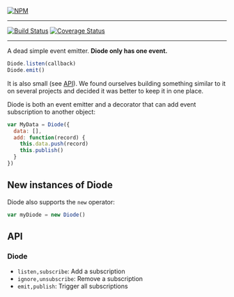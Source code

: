 [![NPM](https://nodei.co/npm/diode.png?compact=true)](https://npmjs.org/package/diode)

---

[![Build Status](https://travis-ci.org/vigetlabs/diode.png?branch=master)](https://travis-ci.org/vigetlabs/diode)
[![Coverage Status](https://coveralls.io/repos/vigetlabs/diode/badge.svg)](https://coveralls.io/r/vigetlabs/diode)

---

A dead simple event emitter. **Diode only has one event.**

```javascript
Diode.listen(callback)
Diode.emit()
```

It is also small (see [API](#api)). We found ourselves building
something similar to it on several projects and decided it was better
to keep it in one place.

Diode is both an event emitter and a decorator that can add event
subscription to another object:

```javascript
var MyData = Diode({
  data: [],
  add: function(record) {
    this.data.push(record)
    this.publish()
  }
})
```

## New instances of Diode

Diode also supports the `new` operator:

```javascript
var myDiode = new Diode()
```

## API

### Diode

- `listen,subscribe`: Add a subscription
- `ignore,unsubscribe`: Remove a subscription
- `emit,publish`: Trigger all subscriptions
